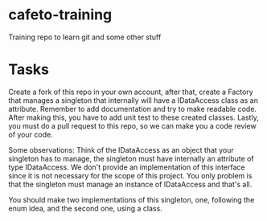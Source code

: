 # cafeto-training
Training repo to learn git and some other stuff

# Tasks

Create a fork of this repo in your own account, after that, create a Factory that manages a
singleton that internally will have a IDataAccess class as an attribute. Remember to add documentation and try to
make readable code. After making this, you have to add unit test to these created classes.
Lastly, you must do a pull request to this repo, so we can make you a code review of your code.

Some observations:
Think of the IDataAccess as an object that your singleton has to manage, the singleton must have internally an attribute of type IDataAccess. We don't provide an implementation of this interface since it is not necessary for the scope of this project. You only problem is that the singleton must manage an instance of IDataAccess and that's all.

You should make two implementations of this singleton, one, following the enum idea, and the second one, using a class.
